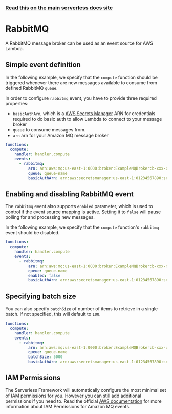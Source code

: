 <!--
title: Serverless Framework - AWS Lambda Events - RabbitMQ
menuText: RabbitMQ
description:  Setting up AWS RabbitMQ Events with AWS Lambda via the Serverless Framework
layout: Doc
-->

<!-- DOCS-SITE-LINK:START automatically generated  -->

### [Read this on the main serverless docs site](https://www.serverless.com/framework/docs/providers/aws/events/rabbitmq)

<!-- DOCS-SITE-LINK:END -->

# RabbitMQ

A RabbitMQ message broker can be used as an event source for AWS Lambda.

## Simple event definition

In the following example, we specify that the `compute` function should be triggered whenever there are new messages available to consume from defined RabbitMQ `queue`.

In order to configure `rabbitmq` event, you have to provide three required properties:

- `basicAuthArn`, which is a [AWS Secrets Manager](https://aws.amazon.com/secrets-manager/) ARN for credentials required to do basic auth to allow Lambda to connect to your message broker
- `queue` to consume messages from.
- `arn` arn for your Amazon MQ message broker

```yml
functions:
  compute:
    handler: handler.compute
    events:
      - rabbitmq:
          arn: arn:aws:mq:us-east-1:0000:broker:ExampleMQBroker:b-xxx-xxx
          queue: queue-name
          basicAuthArn: arn:aws:secretsmanager:us-east-1:01234567890:secret:MySecret
```

## Enabling and disabling RabbitMQ event

The `rabbitmq` event also supports `enabled` parameter, which is used to control if the event source mapping is active. Setting it to `false` will pause polling for and processing new messages.

In the following example, we specify that the `compute` function's `rabbitmq` event should be disabled.

```yml
functions:
  compute:
    handler: handler.compute
    events:
      - rabbitmq:
          arn: arn:aws:mq:us-east-1:0000:broker:ExampleMQBroker:b-xxx-xxx
          queue: queue-name
          enabled: false
          basicAuthArn: arn:aws:secretsmanager:us-east-1:01234567890:secret:MySecret
```

## Specifying batch size

You can also specify `batchSize` of number of items to retrieve in a single batch. If not specified, this will default to `100`.

```yml
functions:
  compute:
    handler: handler.compute
    events:
      - rabbitmq:
          arn: arn:aws:mq:us-east-1:0000:broker:ExampleMQBroker:b-xxx-xxx
          queue: queue-name
          batchSize: 5000
          basicAuthArn: arn:aws:secretsmanager:us-east-1:01234567890:secret:MySecret
```

## IAM Permissions

The Serverless Framework will automatically configure the most minimal set of IAM permissions for you. However you can still add additional permissions if you need to. Read the official [AWS documentation](https://docs.aws.amazon.com/lambda/latest/dg/with-mq.html#events-mq-permissions) for more information about IAM Permissions for Amazon MQ events.

